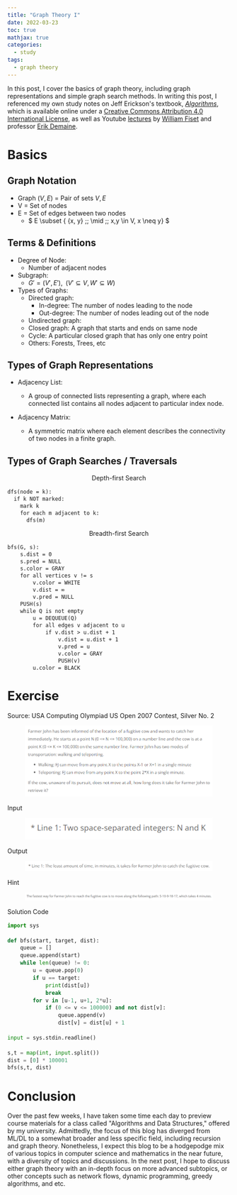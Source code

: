 ```yaml
---
title: "Graph Theory I"
date: 2022-03-23
toc: true
mathjax: true
categories:
  - study
tags:
  - graph theory
---
```


In this post, I cover the basics of graph theory, including graph representations and simple graph search methods. In writing this post, I referenced my own study notes on Jeff Erickson's textbook, [*Algorithms*](https://jeffe.cs.illinois.edu/teaching/algorithms/book/Algorithms-JeffE.pdf), which is available online under a [Creative Commons Attribution 4.0 International License](https://creativecommons.org/licenses/by/4.0/), as well as Youtube [lectures](https://www.youtube.com/watch?v=oDqjPvD54Ss&t=153s) by [William Fiset](https://www.youtube.com/watch?v=oDqjPvD54Ss&t=153s) and professor [Erik Demaine](https://www.youtube.com/watch?v=s-CYnVz-uh4).

# Basics

## Graph Notation

+ Graph $(V,E)$ = Pair of sets $V, E$
+ V = Set of nodes
+ E = Set of edges between two nodes
  + $ E \subset \{ \{x, y\} \;\; \mid \;\;  x,y \in V, x \neq y\} $



## Terms & Definitions

+ Degree of Node: 
  + Number of adjacent nodes
+ Subgraph:
  + $G' = (V', E'), \;\; (V' \subseteq V, W' \subseteq W)$
+ Types of Graphs:
  + Directed graph:
    + In-degree: The number of nodes leading to the node
    + Out-degree: The number of nodes leading out of the node
  + Undirected graph: 
  + Closed graph: A graph that starts and ends on same node
  + Cycle: A particular closed graph that has only one entry point
  + Others: Forests, Trees, etc





## Types of Graph Representations

+ Adjacency List:
  + A group of connected lists representing a graph, where each connected list contains all nodes adjacent to particular index node. 

+ Adjacency Matrix:
  + A symmetric matrix where each element describes the connectivity of two nodes in a finite graph. 


## Types of Graph Searches / Traversals

$$\text{Depth-first Search}$$

```
dfs(node = k):
  if k NOT marked:
    mark k
    for each m adjacent to k:
      dfs(m)
```
$$$$

$$\text{Breadth-first Search}$$

```
bfs(G, s):
    s.dist = 0
    s.pred = NULL
    s.color = GRAY
    for all vertices v != s
        v.color = WHITE
        v.dist = ∞
        v.pred = NULL
    PUSH(s)
    while Q is not empty
        u = DEQUEUE(Q)
        for all edges v adjacent to u
            if v.dist > u.dist + 1
                v.dist = u.dist + 1
                v.pred = u
                v.color = GRAY
                PUSH(v)
        u.color = BLACK
```


# Exercise

Source: USA Computing Olympiad US Open 2007 Contest, Silver No. 2


<figure class="align-center">
  <img src="/assets/images/john6.PNG" alt="">
</figure> 



Input

<figure class="align-center">
  <img src="/assets/images/john2.png" alt="">
</figure> 


Output

<figure class="align-center">
  <img src="/assets/images/john3.png" alt="">
</figure> 


Hint

<figure class="align-center">
  <img src="/assets/images/john4.png" alt="">
</figure> 


Solution Code


```python
import sys

def bfs(start, target, dist):
    queue = []
    queue.append(start)
    while len(queue) != 0:
        u = queue.pop(0)
        if u == target:
            print(dist[u])
            break
        for v in [u-1, u+1, 2*u]:
            if (0 <= v <= 100000) and not dist[v]:
                queue.append(v)
                dist[v] = dist[u] + 1

input = sys.stdin.readline()

s,t = map(int, input.split())
dist = [0] * 100001
bfs(s,t, dist)
```

# Conclusion

Over the past few weeks, I have taken some time each day to preview course materials for a class called "Algorithms and Data Structures," offered by my university. Admittedly, the focus of this blog has diverged from ML/DL to a somewhat broader and less specific field, including recursion and graph theory. Nonetheless, I expect this blog to be a hodgepodge mix of various topics in computer science and mathematics in the near future, with a diversity of topics and discussions. In the next post, I hope to discuss either graph theory with an in-depth focus on more advanced subtopics, or other concepts such as network flows, dynamic programming, greedy algorithms, and etc.  
